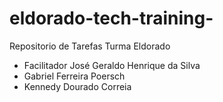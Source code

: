# eldorado-tech-training-
Repositorio de Tarefas Turma Eldorado
- Facilitador José Geraldo Henrique da Silva
- Gabriel Ferreira Poersch
- Kennedy Dourado Correia